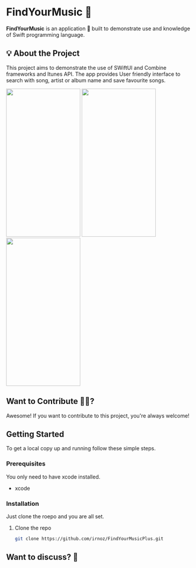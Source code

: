 # FindYourMusic 🎵 


**FindYourMusic** 
is an application 📱 built to demonstrate use and knowledge of Swift programming language.
<!--
***You can Install and test latest NoteIt Android app from below 👇***
 -->


## 💡 About the Project

This project aims to demonstrate the use of SWiftUI and Combine frameworks and Itunes API.
The app provides User friendly interface to search with song, artist or album name and save favourite songs.


<img src=https://github.com/irnoz/FindYourMusicPlus/assets/58843342/73b490cc-a8c1-46ec-8d07-39b6c71f1022 width="200" height="400"/>
<img src=https://github.com/irnoz/FindYourMusicPlus/assets/58843342/871a5b27-5be6-4368-a049-7edea3a3cb5a width="200" height="400"/>
<img src=https://github.com/irnoz/FindYourMusicPlus/assets/58843342/7ba5af4b-cf7a-4236-b980-ff15037fd0ba width="200" height="400"/>

## Want to Contribute 🙋‍♂️?

Awesome! If you want to contribute to this project, you're always welcome!

## Getting Started

To get a local copy up and running follow these simple steps.

### Prerequisites

You only need to have xcode installed.

* xcode

### Installation

Just clone the roepo and you are all set.

1. Clone the repo
   ```sh
   git clone https://github.com/irnoz/FindYourMusicPlus.git
   ```

## Want to discuss? 💬

<!-- Have any questions, doubts or want to present your opinions, views? You're always welcome.->

![Simulator Screen Shot - iPhone 14 Pro - 2023-03-04 at 21 18 17](https://user-images.githubusercontent.com/58843342/222920004-62f3b1a0-0025-4716-b2df-c34fe6fec465.png)

